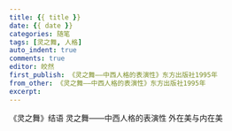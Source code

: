 ```yaml
---
title: {{ title }}
date: {{ date }}
categories: 随笔
tags: [灵之舞, 人格]
auto_indent: true
comments: true
editor: 皎然
first_publish: 《灵之舞——中西人格的表演性》东方出版社1995年
from_other: 《灵之舞——中西人格的表演性》东方出版社1995年
excerpt:
---
```

《灵之舞》结语
灵之舞——中西人格的表演性
外在美与内在美
